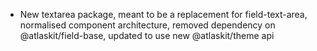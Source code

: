 - New textarea package, meant to be a replacement for field-text-area, normalised component architecture, removed dependency on @atlaskit/field-base, updated to use new @atlaskit/theme api